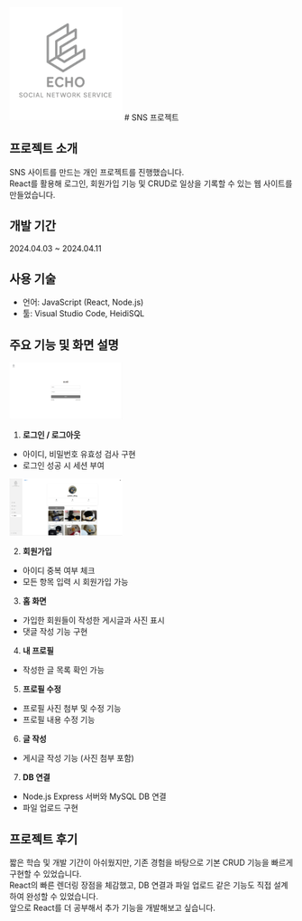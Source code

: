 <img src="readmeimg/logo.png" alt="로고" width="200" />
# SNS 프로젝트

## 프로젝트 소개

SNS 사이트를 만드는 개인 프로젝트를 진행했습니다.  
React를 활용해 로그인, 회원가입 기능 및 CRUD로 일상을 기록할 수 있는 웹 사이트를 만들었습니다.

## 개발 기간  
2024.04.03 ~ 2024.04.11

## 사용 기술  
- 언어: JavaScript (React, Node.js)  
- 툴: Visual Studio Code, HeidiSQL  

## 주요 기능 및 화면 설명  

<img src="readmeimg//login.png" alt="로그인 화면" width="200" />

1. **로그인 / 로그아웃**  
- 아이디, 비밀번호 유효성 검사 구현  
- 로그인 성공 시 세션 부여  

<img src="readmeimg//mypage.png" alt="마이페이지" width="200" />

2. **회원가입**  
- 아이디 중복 여부 체크  
- 모든 항목 입력 시 회원가입 가능  

3. **홈 화면**  
- 가입한 회원들이 작성한 게시글과 사진 표시  
- 댓글 작성 기능 구현  

4. **내 프로필**  
- 작성한 글 목록 확인 가능  

5. **프로필 수정**  
- 프로필 사진 첨부 및 수정 기능  
- 프로필 내용 수정 기능  

6. **글 작성**  
- 게시글 작성 기능 (사진 첨부 포함)  

7. **DB 연결**  
- Node.js Express 서버와 MySQL DB 연결  
- 파일 업로드 구현  

## 프로젝트 후기  
짧은 학습 및 개발 기간이 아쉬웠지만, 기존 경험을 바탕으로 기본 CRUD 기능을 빠르게 구현할 수 있었습니다.  
React의 빠른 렌더링 장점을 체감했고, DB 연결과 파일 업로드 같은 기능도 직접 설계하여 완성할 수 있었습니다.  
앞으로 React를 더 공부해서 추가 기능을 개발해보고 싶습니다.
